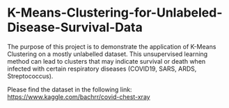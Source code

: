 # K-Means-Clustering-for-Unlabeled-Disease-Survival-Data

The purpose of this project is to demonstrate the application of K-Means Clustering on a mostly unlabelled dataset. This unsupervised learning method can lead to clusters that may indicate survival or death when infected with certain respiratory diseases (COVID19, SARS, ARDS, Streptococcus).

Please find the dataset in the following link: https://www.kaggle.com/bachrr/covid-chest-xray 
